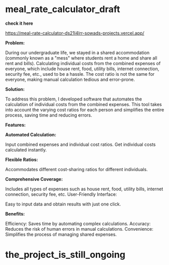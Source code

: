 # meal_rate_calculator_draft

**check it here**

https://meal-rate-calculator-ds21l4lrr-sowads-projects.vercel.app/


**Problem:**

During our undergraduate life, we stayed in a shared accommodation (commonly known as a "mess" where students rent a home and share all rent and bills). Calculating individual costs from the combined expenses of everyone, which include house rent, food, utility bills, internet connection, security fee, etc., used to be a hassle. The cost ratio is not the same for everyone, making manual calculation tedious and error-prone.

**Solution:**

To address this problem, I developed software that automates the calculation of individual costs from the combined expenses. This tool takes into account the varying cost ratios for each person and simplifies the entire process, saving time and reducing errors.

**Features:**

**Automated Calculation:**

Input combined expenses and individual cost ratios.
Get individual costs calculated instantly.

**Flexible Ratios:**

Accommodates different cost-sharing ratios for different individuals.

**Comprehensive Coverage:**

Includes all types of expenses such as house rent, food, utility bills, internet connection, security fee, etc.
User-Friendly Interface:

Easy to input data and obtain results with just one click.

**Benefits:**

Efficiency: Saves time by automating complex calculations.
Accuracy: Reduces the risk of human errors in manual calculations.
Convenience: Simplifies the process of managing shared expenses.

# the_project_is_still_ongoing

